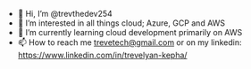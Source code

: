 - 👋 Hi, I’m @trevthedev254
- 👀 I’m interested in all things cloud; Azure, GCP and AWS
- 🌱 I’m currently learning cloud development primarily on AWS 
- 📫 How to reach me trevetech@gmail.com or on my linkedin: https://www.linkedin.com/in/trevelyan-kepha/

<!---
trevthedev254/trevthedev254 is a ✨ special ✨ repository because its `README.md` (this file) appears on your GitHub profile.
You can click the Preview link to take a look at your changes.
--->
